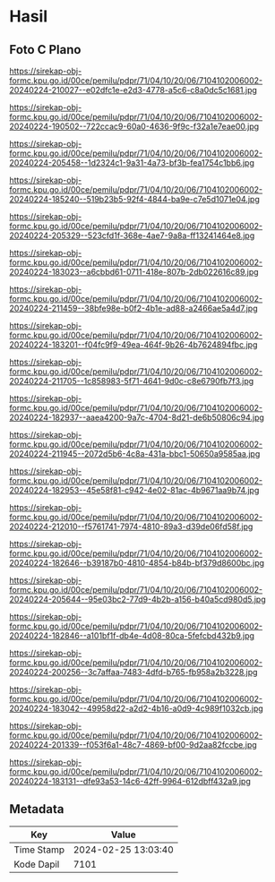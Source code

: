 # Hasil

## Foto C Plano

https://sirekap-obj-formc.kpu.go.id/00ce/pemilu/pdpr/71/04/10/20/06/7104102006002-20240224-210027--e02dfc1e-e2d3-4778-a5c6-c8a0dc5c1681.jpg

https://sirekap-obj-formc.kpu.go.id/00ce/pemilu/pdpr/71/04/10/20/06/7104102006002-20240224-190502--722ccac9-60a0-4636-9f9c-f32a1e7eae00.jpg

https://sirekap-obj-formc.kpu.go.id/00ce/pemilu/pdpr/71/04/10/20/06/7104102006002-20240224-205458--1d2324c1-9a31-4a73-bf3b-fea1754c1bb6.jpg

https://sirekap-obj-formc.kpu.go.id/00ce/pemilu/pdpr/71/04/10/20/06/7104102006002-20240224-185240--519b23b5-92f4-4844-ba9e-c7e5d1071e04.jpg

https://sirekap-obj-formc.kpu.go.id/00ce/pemilu/pdpr/71/04/10/20/06/7104102006002-20240224-205329--523cfd1f-368e-4ae7-9a8a-ff13241464e8.jpg

https://sirekap-obj-formc.kpu.go.id/00ce/pemilu/pdpr/71/04/10/20/06/7104102006002-20240224-183023--a6cbbd61-0711-418e-807b-2db022616c89.jpg

https://sirekap-obj-formc.kpu.go.id/00ce/pemilu/pdpr/71/04/10/20/06/7104102006002-20240224-211459--38bfe98e-b0f2-4b1e-ad88-a2466ae5a4d7.jpg

https://sirekap-obj-formc.kpu.go.id/00ce/pemilu/pdpr/71/04/10/20/06/7104102006002-20240224-183201--f04fc9f9-49ea-464f-9b26-4b7624894fbc.jpg

https://sirekap-obj-formc.kpu.go.id/00ce/pemilu/pdpr/71/04/10/20/06/7104102006002-20240224-211705--1c858983-5f71-4641-9d0c-c8e6790fb7f3.jpg

https://sirekap-obj-formc.kpu.go.id/00ce/pemilu/pdpr/71/04/10/20/06/7104102006002-20240224-182937--aaea4200-9a7c-4704-8d21-de6b50806c94.jpg

https://sirekap-obj-formc.kpu.go.id/00ce/pemilu/pdpr/71/04/10/20/06/7104102006002-20240224-211945--2072d5b6-4c8a-431a-bbc1-50650a9585aa.jpg

https://sirekap-obj-formc.kpu.go.id/00ce/pemilu/pdpr/71/04/10/20/06/7104102006002-20240224-182953--45e58f81-c942-4e02-81ac-4b9671aa9b74.jpg

https://sirekap-obj-formc.kpu.go.id/00ce/pemilu/pdpr/71/04/10/20/06/7104102006002-20240224-212010--f5761741-7974-4810-89a3-d39de06fd58f.jpg

https://sirekap-obj-formc.kpu.go.id/00ce/pemilu/pdpr/71/04/10/20/06/7104102006002-20240224-182646--b39187b0-4810-4854-b84b-bf379d8600bc.jpg

https://sirekap-obj-formc.kpu.go.id/00ce/pemilu/pdpr/71/04/10/20/06/7104102006002-20240224-205644--95e03bc2-77d9-4b2b-a156-b40a5cd980d5.jpg

https://sirekap-obj-formc.kpu.go.id/00ce/pemilu/pdpr/71/04/10/20/06/7104102006002-20240224-182846--a101bf1f-db4e-4d08-80ca-5fefcbd432b9.jpg

https://sirekap-obj-formc.kpu.go.id/00ce/pemilu/pdpr/71/04/10/20/06/7104102006002-20240224-200256--3c7affaa-7483-4dfd-b765-fb958a2b3228.jpg

https://sirekap-obj-formc.kpu.go.id/00ce/pemilu/pdpr/71/04/10/20/06/7104102006002-20240224-183042--49958d22-a2d2-4b16-a0d9-4c989f1032cb.jpg

https://sirekap-obj-formc.kpu.go.id/00ce/pemilu/pdpr/71/04/10/20/06/7104102006002-20240224-201339--f053f6a1-48c7-4869-bf00-9d2aa82fccbe.jpg

https://sirekap-obj-formc.kpu.go.id/00ce/pemilu/pdpr/71/04/10/20/06/7104102006002-20240224-183131--dfe93a53-14c6-42ff-9964-612dbff432a9.jpg


## Metadata

| Key        | Value               |
| ---------- | ------------------- |
| Time Stamp | 2024-02-25 13:03:40 |
| Kode Dapil | 7101                |



